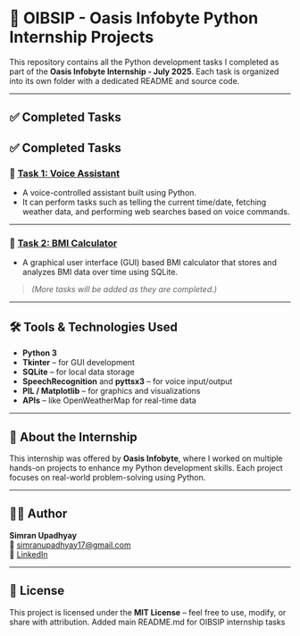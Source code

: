 # 🌟 OIBSIP - Oasis Infobyte Python Internship Projects

This repository contains all the Python development tasks I completed as part of the **Oasis Infobyte Internship - July 2025**. Each task is organized into its own folder with a dedicated README and source code.

---

## ✅ Completed Tasks

## ✅ Completed Tasks

### 🔹 [Task 1: Voice Assistant](Task-1-Voice-Assistant/)

- A voice-controlled assistant built using Python.
- It can perform tasks such as telling the current time/date, fetching  weather data, and performing web searches based on voice commands.
---

### 🔹 [Task 2: BMI Calculator](Task-2-BMI-Calculator/)

- A graphical user interface (GUI) based BMI calculator that stores and  analyzes BMI data over time using SQLite.


> *(More tasks will be added as they are completed.)*

---

## 🛠️ Tools & Technologies Used
- **Python 3**
- **Tkinter** – for GUI development
- **SQLite** – for local data storage
- **SpeechRecognition** and **pyttsx3** – for voice input/output
- **PIL / Matplotlib** – for graphics and visualizations
- **APIs** – like OpenWeatherMap for real-time data

---

## 🎯 About the Internship

This internship was offered by **Oasis Infobyte**, where I worked on multiple hands-on projects to enhance my Python development skills. Each project focuses on real-world problem-solving using Python.

---

## 👩‍💻 Author

**Simran Upadhyay**  
📧 simranupadhyay17@gmail.com  
🔗 [LinkedIn](www.linkedin.com/in/simran-upadhyay26)

---

## 📄 License

This project is licensed under the **MIT License** – feel free to use, modify, or share with attribution.
Added main README.md for OIBSIP internship tasks


